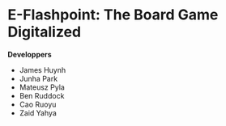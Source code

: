 # E-Flashpoint: The Board Game Digitalized

<strong>Developpers</strong>
<ul>
<li>James Huynh</li>
<li>Junha Park</li>
<li>Mateusz Pyla</li>
<li>Ben Ruddock</li>
<li> Cao Ruoyu</li>
<li>Zaid Yahya</li>
</ul>
